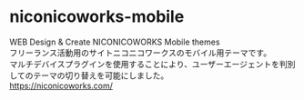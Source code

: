 # niconicoworks-mobile
WEB Design &amp; Create NICONICOWORKS Mobile themes<br>
フリーランス活動用のサイトニコニコワークスのモバイル用テーマです。<br>
マルチデバイスプラグインを使用することにより、ユーザーエージェントを判別してのテーマの切り替えを可能にしました。<br>
https://niconicoworks.com/
